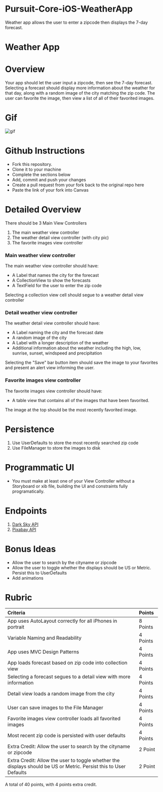 # Pursuit-Core-iOS-WeatherApp
Weather app allows the user to enter a zipcode then displays the 7-day forecast. 

# Weather App

# Overview

Your app should let the user input a zipcode, then see the 7-day forecast.  Selecting a forecast should display more information about the weather for that day, along with a random image of the city matching the zip code.  The user can favorite the image, then view a list of all of their favorited images.

# Gif

![gif](https://github.com/joinpursuit/Pursuit-Core-iOS-WeatherApp/blob/master/weather-app.gif)

# Github Instructions
- Fork this repository.
- Clone it to your machine
- Complete the sections below
- Add, commit and push your changes
- Create a pull request from your fork back to the original repo here
- Paste the link of your fork into Canvas


# Detailed Overview

There should be 3 Main View Controllers

1. The main weather view controller
2. The weather detail view controller (with city pic)
3. The favorite images view controller

### Main weather view controller

The main weather view controller should have:

- A Label that names the city for the forecast
- A CollectionView to show the forecasts
- A TextField for the user to enter the zip code

Selecting a collection view cell should segue to a weather detail view controller

### Detail weather view controller

The weather detail view controller should have:

- A Label naming the city and the forecast date
- A random image of the city
- A Label with a longer description of the weather
- Additional information about the weather including the high, low, sunrise, sunset, windspeed and precipitation

Selecting the "Save" bar button item should save the image to your favorites and present an alert view informing the user.

### Favorite images view controller

The favorite images view controller should have:

- A table view that contains all of the images that have been favorited.

The image at the top should be the most recently favorited image.

# Persistence

1. Use UserDefaults to store the most recently searched zip code
2. Use FileManager to store the images to disk

# Programmatic UI

- You must make at least one of your View Controller without a Storyboard or xib file, building the UI and constraints fully programatically.

# Endpoints

1. [Dark Sky API](https://darksky.net/dev)
2. [Pixabay API](https://pixabay.com/api/docs/) 

# Bonus Ideas

- Allow the user to search by the cityname or zipcode
- Allow the user to toggle whether the displays should be US or Metric.  Persist this to UserDefaults
- Add animations

# Rubric

Criteria | Points
:---|:---
App uses AutoLayout correctly for all iPhones in portrait | 8 Points
Variable Naming and Readability | 4 Points
App uses MVC Design Patterns | 4 Points
App loads forecast based on zip code into collection view | 4 Points
Selecting a forecast segues to a detail view with more information | 4 Points
Detail view loads a random image from the city | 4 Points
User can save images to the File Manager | 4 Points
Favorite images view controller loads all favorited images | 4 Points
Most recent zip code is persisted with user defaults | 4 Points
Extra Credit: Allow the user to search by the cityname or zipcode | 2 Point
Extra Credit: Allow the user to toggle whether the displays should be US or Metric.  Persist this to User Defaults | 2 Point

A total of 40 points, with 4 points extra credit.
